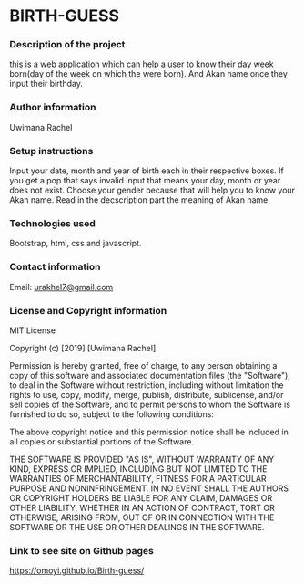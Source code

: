 # BIRTH-GUESS

### Description of the project 

this is a web application which can help a user to know their day week born(day of the week on which the were born). And Akan name once they input their birthday. 

### Author information

Uwimana Rachel

### Setup instructions

Input your date, month and year of birth each in their respective boxes.
If you get a pop that says invalid input that means your day, month or year does not exist.
Choose your gender because that will help you to know your Akan name. 
Read in the decscription part the meaning of Akan name. 

### Technologies used
 
 Bootstrap, html, css and javascript.

### Contact information

Email:  urakhel7@gmail.com

### License and Copyright information

MIT License

Copyright (c) [2019] [Uwimana Rachel]

Permission is hereby granted, free of charge, to any person obtaining a copy
of this software and associated documentation files (the "Software"), to deal
in the Software without restriction, including without limitation the rights
to use, copy, modify, merge, publish, distribute, sublicense, and/or sell
copies of the Software, and to permit persons to whom the Software is
furnished to do so, subject to the following conditions:

The above copyright notice and this permission notice shall be included in all
copies or substantial portions of the Software.

THE SOFTWARE IS PROVIDED "AS IS", WITHOUT WARRANTY OF ANY KIND, EXPRESS OR
IMPLIED, INCLUDING BUT NOT LIMITED TO THE WARRANTIES OF MERCHANTABILITY,
FITNESS FOR A PARTICULAR PURPOSE AND NONINFRINGEMENT. IN NO EVENT SHALL THE
AUTHORS OR COPYRIGHT HOLDERS BE LIABLE FOR ANY CLAIM, DAMAGES OR OTHER
LIABILITY, WHETHER IN AN ACTION OF CONTRACT, TORT OR OTHERWISE, ARISING FROM,
OUT OF OR IN CONNECTION WITH THE SOFTWARE OR THE USE OR OTHER DEALINGS IN THE
SOFTWARE.

### Link to see site on Github pages

https://omoyi.github.io/Birth-guess/

